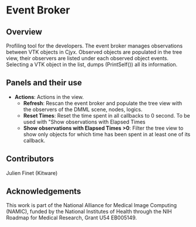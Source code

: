 # Event Broker

## Overview

Profiling tool for the developers. The event broker manages observations between VTK objects in Cjyx. Observed objects are populated in the tree view, their observers are listed under each observed object events. Selecting a VTK object in the list, dumps (PrintSelf()) all its information.

## Panels and their use

- **Actions**: Actions in the view.
  - **Refresh**: Rescan the event broker and populate the tree view with the observers of the DMML scene, nodes, logics.
  - **Reset Times**: Reset the time spent in all callbacks to 0 second. To be used with "Show observations with Elapsed Times
  - **Show observations with Elapsed Times >0**: Filter the tree view to show only objects for which time has been spent in at least one of its callback.

## Contributors

Julien Finet (Kitware)

## Acknowledgements

This work is part of the National Alliance for Medical Image Computing (NAMIC), funded by the National Institutes of Health through the NIH Roadmap for Medical Research, Grant U54 EB005149.
